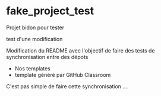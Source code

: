 # fake_project_test

Projet bidon pour tester

test d'une modification

Modification du README avec l'objectif de faire des tests de synchronisation entre des dépots

-   Nos templates
-   template généré par GitHub Classroom

C'est pas simple de faire cette synchronisation ....
